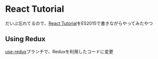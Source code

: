 # React Tutorial
だいぶ忘れてるので、[React Tutorial](https://facebook.github.io/react/docs/tutorial.html)をES2015で書きながらやってみたやつ

## Using Redux
[use-redux](https://github.com/ysk1031/react-tutorial/tree/use-redux)ブランチで、Reduxを利用したコードに変更
